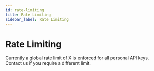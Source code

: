 ```yaml
---
id: rate-limiting
title: Rate Limiting
sidebar_label: Rate Limiting
---
```


# Rate Limiting

Currently a global rate limit of X is enforced for all personal API keys. Contact us if you require a different limit.
